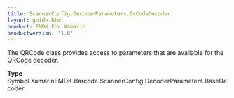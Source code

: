 ```yaml
---
title: ScannerConfig.DecoderParameters.QrCodeDecoder
layout: guide.html
product: EMDK For Xamarin
productversion: '1.0'
---
```

The QRCode class provides access to parameters that are available for the QRCode decoder.

**Type** - Symbol.XamarinEMDK.Barcode.ScannerConfig.DecoderParameters.BaseDecoder

















